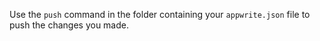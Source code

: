Use the `push` command in the folder containing your `appwrite.json` file to push the changes you made.
